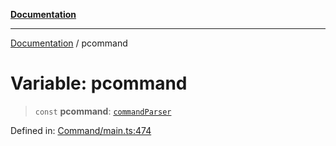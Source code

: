 [**Documentation**](../README.md)

***

[Documentation](../globals.md) / pcommand

# Variable: pcommand

> `const` **pcommand**: [`commandParser`](../classes/commandParser.md)

Defined in: [Command/main.ts:474](https://github.com/XiaoYangx666/SAPI-Pro/blob/f4b3a55bd14c42fce5d687eca57d1987c433a912/src/SAPI-Pro/Command/main.ts#L474)
